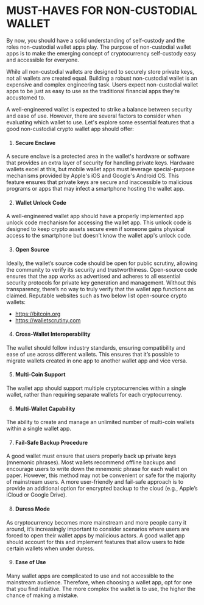# MUST-HAVES FOR NON-CUSTODIAL WALLET

By now, you should have a solid understanding of self-custody and the roles non-custodial wallet apps play. The purpose of non-custodial wallet apps is to make the emerging concept of cryptocurrency self-custody easy and accessible for everyone.

While all non-custodial wallets are designed to securely store private keys, not all wallets are created equal. Building a robust non-custodial wallet is an expensive and complex engineering task. Users expect non-custodial wallet apps to be just as easy to use as the traditional financial apps they’re accustomed to.

A well-engineered wallet is expected to strike a balance between security and ease of use. However, there are several factors to consider when evaluating which wallet to use. Let's explore some essential features that a good non-custodial crypto wallet app should offer:


1) #### Secure Enclave

A secure enclave is a protected area in the wallet's hardware or software that provides an extra layer of security for handling private keys. Hardware wallets excel at this, but mobile wallet apps must leverage special-purpose mechanisms provided by Apple's iOS and Google's Android OS. This feature ensures that private keys are secure and inaccessible to malicious programs or apps that may infect a smartphone hosting the wallet app.


2) #### Wallet Unlock Code

A well-engineered wallet app should have a properly implemented app unlock code mechanism for accessing the wallet app. This unlock code is designed to keep crypto assets secure even if someone gains physical access to the smartphone but doesn’t know the wallet app's unlock code.


3) #### Open Source

Ideally, the wallet’s source code should be open for public scrutiny, allowing the community to verify its security and trustworthiness. Open-source code ensures that the app works as advertised and adheres to all essential security protocols for private key generation and management. Without this transparency, there’s no way to truly verify that the wallet app functions as claimed. Reputable websites such as two below list open-source crypto wallets:

- https://bitcoin.org
- https://walletscrutiny.com


4) #### Cross-Wallet Interoperability

The wallet should follow industry standards, ensuring compatibility and ease of use across different wallets. This ensures that it’s possible to migrate wallets created in one app to another wallet app and vice versa.


5) #### Multi-Coin Support

The wallet app should support multiple cryptocurrencies within a single wallet, rather than requiring separate wallets for each cryptocurrency.


6) #### Multi-Wallet Capability

The ability to create and manage an unlimited number of multi-coin wallets within a single wallet app.


7) #### Fail-Safe Backup Procedure

A good wallet must ensure that users properly back up private keys (mnemonic phrases). Most wallets recommend offline backups and encourage users to write down the mnemonic phrase for each wallet on paper. However, this method may not be convenient or safe for the majority of mainstream users. A more user-friendly and fail-safe approach is to provide an additional option for encrypted backup to the cloud (e.g., Apple’s iCloud or Google Drive).


8) #### Duress Mode

As cryptocurrency becomes more mainstream and more people carry it around, it’s increasingly important to consider scenarios where users are forced to open their wallet apps by malicious actors. A good wallet app should account for this and implement features that allow users to hide certain wallets when under duress.


9) #### Ease of Use

Many wallet apps are complicated to use and not accessible to the mainstream audience. Therefore, when choosing a wallet app, opt for one that you find intuitive. The more complex the wallet is to use, the higher the chance of making a mistake.